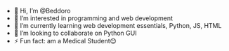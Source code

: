 - 👋 Hi, I’m @Beddoro
- 👀 I’m interested in programming and web development
- 🌱 I’m currently learning web development essentials, Python, JS, HTML
- 💞️ I’m looking to collaborate on Python GUI
- ⚡ Fun fact: am a Medical Student😊
<!---
Beddoro/Beddoro is a ✨ special ✨ repository because its `README.md` (this file) appears on your GitHub profile.
You can click the Preview link to take a look at your changes.
--->
